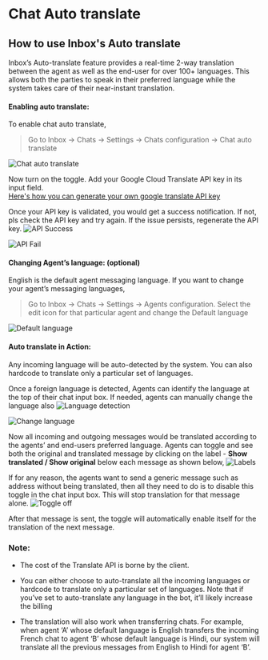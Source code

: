 # Chat Auto translate

## How to use Inbox's Auto translate
Inbox’s Auto-translate feature provides a real-time 2-way translation between the agent as well as the end-user for over 100+ languages. This allows both the parties to speak in their preferred language while the system takes care of their near-instant translation.

#### Enabling auto translate:
To enable chat auto translate,
>Go to Inbox -> Chats -> Settings -> Chats configuration -> Chat auto translate

![Chat auto translate](https://cdn.yellowmessenger.com/V5AZb4EivnvU1634802769954.png)

Now turn on the toggle. Add your Google Cloud Translate API key in its input field.  
[Here's how you can generate your own google translate API key](https://docs.yellow.ai/docs/platform_concepts/inbox/google-translate-api-inbox/)

Once your API key is validated, you would get a success notification. If not, pls check the API key and try again. If 
the issue persists, regenerate the API key.
![API Success](https://cdn.yellowmessenger.com/sznmMoQf9xkT1634802877386.png)

![API Fail](https://cdn.yellowmessenger.com/4unnXpXEglAD1634802950978.png)

#### Changing Agent’s language: (optional)

English is the default agent messaging language. If you want to change your agent’s messaging languages,

>Go to Inbox -> Chats -> Settings -> Agents configuration. Select the edit icon for that particular agent and change the Default language

![Default language](https://cdn.yellowmessenger.com/twEksPNGUa691634803072880.png)

#### Auto translate in Action:

Any incoming language will be auto-detected by the system. You can also hardcode to translate only a particular set of languages.

Once a foreign language is detected, Agents can identify the language at the top of their chat input box. If needed, agents can manually change the language also
![Language detection](https://cdn.yellowmessenger.com/x6YX7Sw670lb1634803196101.png)

![Change language](https://cdn.yellowmessenger.com/F8nooNQW9uda1634803257954.png)

Now all incoming and outgoing messages would be translated according to the agents’ and end-users preferred language. Agents can toggle and see both the original and translated message by clicking on the label - **Show translated / Show original** below each message as shown below,
![Labels](https://cdn.yellowmessenger.com/Pa8yHsOjOt101634803395295.png)

If for any reason, the agents want to send a generic message such as address without being translated, then all they need to do is to disable this toggle in the chat input box. This will stop translation for that message alone.
![Toggle off](https://cdn.yellowmessenger.com/sgxn9hy3kr2G1634803422903.png)

After that message is sent, the toggle will automatically enable itself for the translation of the next message.


### Note:

- The cost of the Translate API is borne by the client.
    
- You can either choose to auto-translate all the incoming languages or hardcode to translate only a particular set of languages. Note that if you’ve set to auto-translate any language in the bot, it’ll likely increase the billing
    
- The translation will also work when transferring chats. For example, when agent ‘A’ whose default language is English transfers the incoming French chat to agent ‘B’ whose default language is Hindi, our system will translate all the previous messages from English to Hindi for agent ‘B’.
